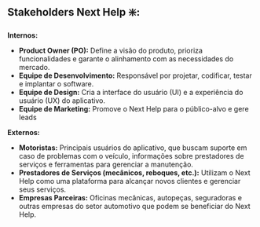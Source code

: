## Stakeholders Next Help ❇️:

**Internos:**

* **Product Owner (PO):** Define a visão do produto, prioriza funcionalidades e garante o alinhamento com as necessidades do mercado.
* **Equipe de Desenvolvimento:**  Responsável por projetar, codificar, testar e implantar o software.
* **Equipe de Design:**  Cria a interface do usuário (UI) e a experiência do usuário (UX) do aplicativo.
* **Equipe de Marketing:**  Promove o Next Help para o público-alvo e gere leads

**Externos:**

* **Motoristas:**  Principais usuários do aplicativo, que buscam suporte em caso de problemas com o veículo, informações sobre prestadores de serviços e ferramentas para gerenciar a manutenção.
* **Prestadores de Serviços (mecânicos, reboques, etc.):**  Utilizam o Next Help como uma plataforma para alcançar novos clientes e gerenciar seus serviços.
* **Empresas Parceiras:**  Oficinas mecânicas, autopeças, seguradoras e outras empresas do setor automotivo que podem se beneficiar do Next Help.

